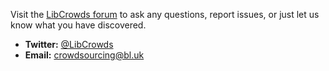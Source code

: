 Visit the [LibCrowds forum](https://community.libcrowds.com/t/in-the-spotlight)
to ask any questions, report issues, or just let us know what you have
discovered.

- **Twitter:** [@LibCrowds](https://twitter.com/libcrowds)
- **Email:** [crowdsourcing@bl.uk](mailto:crowdsourcing@bl.uk)
